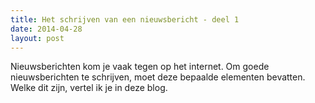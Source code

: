 ```yaml
---
title: Het schrijven van een nieuwsbericht - deel 1
date: 2014-04-28 
layout: post
---
```


Nieuwsberichten kom je vaak tegen op het internet. Om goede nieuwsberichten te schrijven, moet deze bepaalde elementen bevatten. Welke dit zijn, vertel ik je in deze blog. 
